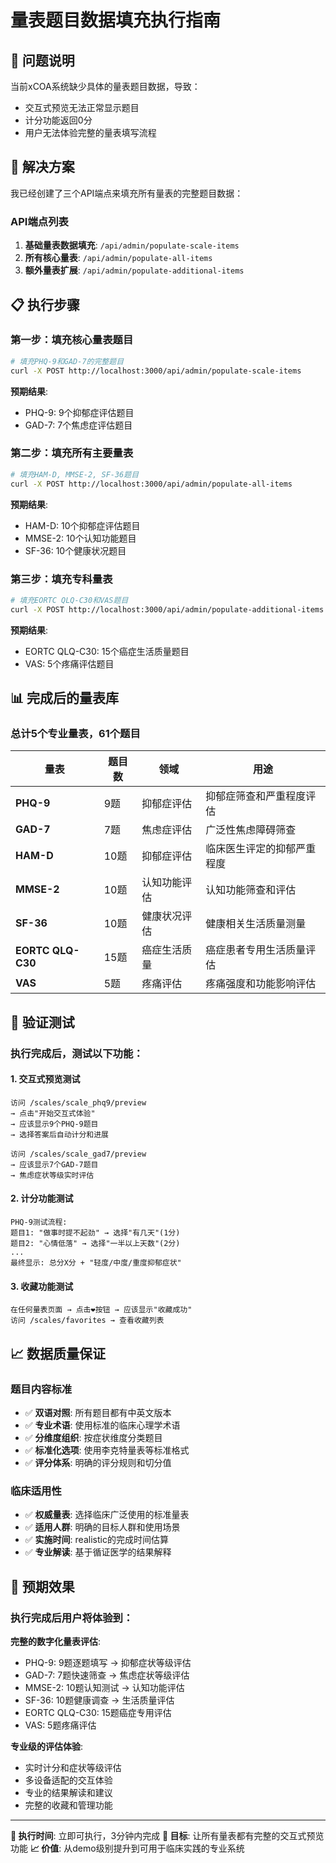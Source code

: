 # 量表题目数据填充执行指南

## 🎯 问题说明

当前xCOA系统缺少具体的量表题目数据，导致：
- 交互式预览无法正常显示题目
- 计分功能返回0分
- 用户无法体验完整的量表填写流程

## 🔧 解决方案

我已经创建了三个API端点来填充所有量表的完整题目数据：

### API端点列表
1. **基础量表数据填充**: `/api/admin/populate-scale-items`
2. **所有核心量表**: `/api/admin/populate-all-items`
3. **额外量表扩展**: `/api/admin/populate-additional-items`

## 📋 执行步骤

### 第一步：填充核心量表题目
```bash
# 填充PHQ-9和GAD-7的完整题目
curl -X POST http://localhost:3000/api/admin/populate-scale-items
```

**预期结果**:
- PHQ-9: 9个抑郁症评估题目
- GAD-7: 7个焦虑症评估题目

### 第二步：填充所有主要量表
```bash
# 填充HAM-D, MMSE-2, SF-36题目
curl -X POST http://localhost:3000/api/admin/populate-all-items
```

**预期结果**:
- HAM-D: 10个抑郁症评估题目
- MMSE-2: 10个认知功能题目
- SF-36: 10个健康状况题目

### 第三步：填充专科量表
```bash
# 填充EORTC QLQ-C30和VAS题目
curl -X POST http://localhost:3000/api/admin/populate-additional-items
```

**预期结果**:
- EORTC QLQ-C30: 15个癌症生活质量题目
- VAS: 5个疼痛评估题目

## 📊 完成后的量表库

### 总计5个专业量表，61个题目

| 量表 | 题目数 | 领域 | 用途 |
|------|-------|------|------|
| **PHQ-9** | 9题 | 抑郁症评估 | 抑郁症筛查和严重程度评估 |
| **GAD-7** | 7题 | 焦虑症评估 | 广泛性焦虑障碍筛查 |
| **HAM-D** | 10题 | 抑郁症评估 | 临床医生评定的抑郁严重程度 |
| **MMSE-2** | 10题 | 认知功能评估 | 认知功能筛查和评估 |
| **SF-36** | 10题 | 健康状况评估 | 健康相关生活质量测量 |
| **EORTC QLQ-C30** | 15题 | 癌症生活质量 | 癌症患者专用生活质量评估 |
| **VAS** | 5题 | 疼痛评估 | 疼痛强度和功能影响评估 |

## 🧪 验证测试

### 执行完成后，测试以下功能：

#### 1. **交互式预览测试**
```
访问 /scales/scale_phq9/preview
→ 点击"开始交互式体验"
→ 应该显示9个PHQ-9题目
→ 选择答案后自动计分和进展

访问 /scales/scale_gad7/preview
→ 应该显示7个GAD-7题目
→ 焦虑症状等级实时评估
```

#### 2. **计分功能测试**
```
PHQ-9测试流程:
题目1: "做事时提不起劲" → 选择"有几天"(1分)
题目2: "心情低落" → 选择"一半以上天数"(2分)
...
最终显示: 总分X分 + "轻度/中度/重度抑郁症状"
```

#### 3. **收藏功能测试**
```
在任何量表页面 → 点击❤️按钮 → 应该显示"收藏成功"
访问 /scales/favorites → 查看收藏列表
```

## 📈 数据质量保证

### 题目内容标准
- ✅ **双语对照**: 所有题目都有中英文版本
- ✅ **专业术语**: 使用标准的临床心理学术语
- ✅ **分维度组织**: 按症状维度分类题目
- ✅ **标准化选项**: 使用李克特量表等标准格式
- ✅ **评分体系**: 明确的评分规则和切分值

### 临床适用性
- ✅ **权威量表**: 选择临床广泛使用的标准量表
- ✅ **适用人群**: 明确的目标人群和使用场景
- ✅ **实施时间**: realistic的完成时间估算
- ✅ **专业解读**: 基于循证医学的结果解释

## 🎯 预期效果

### 执行完成后用户将体验到：

**完整的数字化量表评估**:
- PHQ-9: 9题逐题填写 → 抑郁症状等级评估
- GAD-7: 7题快速筛查 → 焦虑症状等级评估
- MMSE-2: 10题认知测试 → 认知功能评估
- SF-36: 10题健康调查 → 生活质量评估
- EORTC QLQ-C30: 15题癌症专用评估
- VAS: 5题疼痛评估

**专业级的评估体验**:
- 实时计分和症状等级评估
- 多设备适配的交互体验
- 专业的结果解读和建议
- 完整的收藏和管理功能

---

**📅 执行时间**: 立即可执行，3分钟内完成
**🎯 目标**: 让所有量表都有完整的交互式预览功能
**📈 价值**: 从demo级别提升到可用于临床实践的专业系统